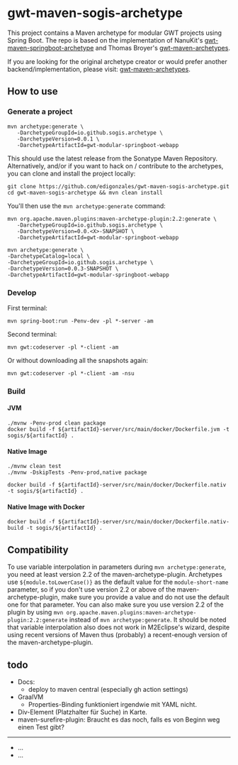 # gwt-maven-sogis-archetype

This project contains a Maven archetype for modular GWT projects using Spring Boot. The repo is based on the implementation of NanuKit's [gwt-maven-springboot-archetype](https://github.com/NaluKit/gwt-maven-springboot-archetype) and Thomas Broyer's [gwt-maven-archetypes](https://github.com/tbroyer/gwt-maven-archetypes).

If you are looking for the original archetype creator or would prefer another backend/implementation, please visit:  [gwt-maven-archetypes](https://github.com/tbroyer/gwt-maven-archetypes).

## How to use

### Generate a project
```
mvn archetype:generate \
   -DarchetypeGroupId=io.github.sogis.archetype \
   -DarchetypeVersion=0.0.1 \
   -DarchetypeArtifactId=gwt-modular-springboot-webapp
```

This should use the latest release from the Sonatype Maven Repository. Alternatively, and/or if you want to hack on / contribute to the archetypes, you can clone and install the project locally:

```
git clone https://github.com/edigonzales/gwt-maven-sogis-archetype.git
cd gwt-maven-sogis-archetype && mvn clean install
```

You'll then use the `mvn archetype:generate` command:

```
mvn org.apache.maven.plugins:maven-archetype-plugin:2.2:generate \
   -DarchetypeGroupId=io.github.sogis.archetype \
   -DarchetypeVersion=0.0.<X>-SNAPSHOT \
   -DarchetypeArtifactId=gwt-modular-springboot-webapp
```

```
mvn archetype:generate \
-DarchetypeCatalog=local \
-DarchetypeGroupId=io.github.sogis.archetype \
-DarchetypeVersion=0.0.3-SNAPSHOT \
-DarchetypeArtifactId=gwt-modular-springboot-webapp
```

### Develop
First terminal:
```
mvn spring-boot:run -Penv-dev -pl *-server -am
```

Second terminal:
```
mvn gwt:codeserver -pl *-client -am
```

Or without downloading all the snapshots again:

```
mvn gwt:codeserver -pl *-client -am -nsu
```

### Build

#### JVM

```
./mvnw -Penv-prod clean package
docker build -f ${artifactId}-server/src/main/docker/Dockerfile.jvm -t sogis/${artifactId} .
```

#### Native Image
```
./mvnw clean test
./mvnw -DskipTests -Penv-prod,native package
```

```
docker build -f ${artifactId}-server/src/main/docker/Dockerfile.nativ -t sogis/${artifactId} .
```

#### Native Image with Docker
```
docker build -f ${artifactId}-server/src/main/docker/Dockerfile.nativ-build -t sogis/${artifactId} .
```

## Compatibility

To use variable interpolation in parameters during `mvn archetype:generate`, you need at least version 2.2 of the maven-archetype-plugin. Archetypes use `${module.toLowerCase()}` as the default value for the `module-short-name` parameter, so if you don't use version 2.2 or above of the maven-archetype-plugin, make sure you provide a value and do not use the default one for that parameter. You can also make sure you use version 2.2 of the plugin by using `mvn org.apache.maven.plugins:maven-archetype-plugin:2.2:generate` instead of `mvn archetype:generate`. It should be noted that variable interpolation also does not work in M2Eclipse's wizard, despite using recent versions of Maven thus (probably) a recent-enough version of the maven-archetype-plugin.

## todo
- Docs:
  * deploy to maven central (especially gh action settings)
- GraalVM
  * Properties-Binding funktioniert irgendwie mit YAML nicht.
- Div-Element (Platzhalter für Suche) in Karte.
- maven-surefire-plugin: Braucht es das noch, falls es von Beginn weg einen Test gibt?
- ---
- ...
- ...
